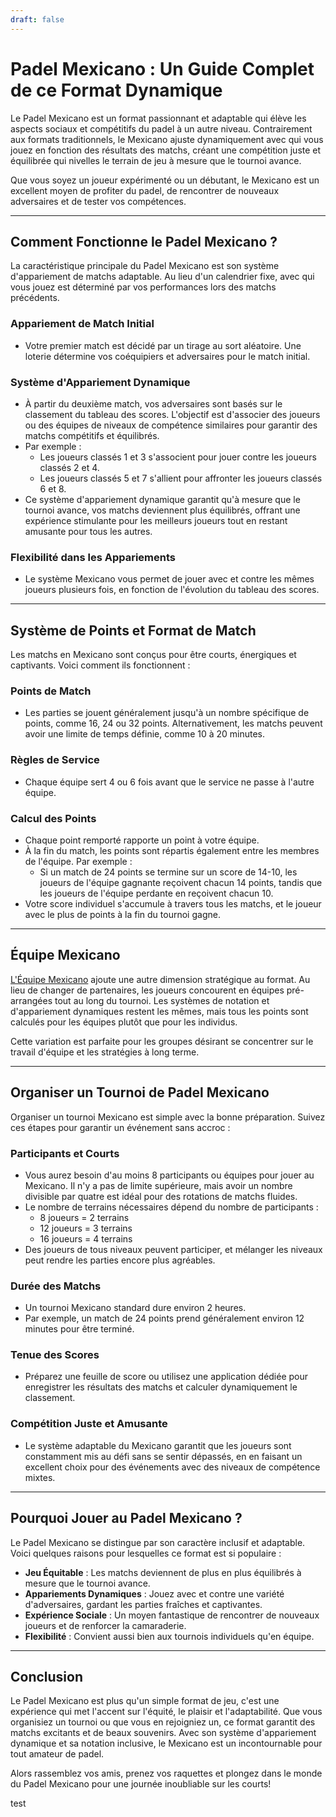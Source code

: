 ```yaml
---
draft: false
---
```


# Padel Mexicano : Un Guide Complet de ce Format Dynamique

Le Padel Mexicano est un format passionnant et adaptable qui élève les aspects sociaux et compétitifs du padel à un autre niveau. Contrairement aux formats traditionnels, le Mexicano ajuste dynamiquement avec qui vous jouez en fonction des résultats des matchs, créant une compétition juste et équilibrée qui nivelles le terrain de jeu à mesure que le tournoi avance.

Que vous soyez un joueur expérimenté ou un débutant, le Mexicano est un excellent moyen de profiter du padel, de rencontrer de nouveaux adversaires et de tester vos compétences.

---

## **Comment Fonctionne le Padel Mexicano ?**

La caractéristique principale du Padel Mexicano est son système d'appariement de matchs adaptable. Au lieu d'un calendrier fixe, avec qui vous jouez est déterminé par vos performances lors des matchs précédents.

### **Appariement de Match Initial**
- Votre premier match est décidé par un tirage au sort aléatoire. Une loterie détermine vos coéquipiers et adversaires pour le match initial.

### **Système d'Appariement Dynamique**
- À partir du deuxième match, vos adversaires sont basés sur le classement du tableau des scores. L'objectif est d'associer des joueurs ou des équipes de niveaux de compétence similaires pour garantir des matchs compétitifs et équilibrés.
- Par exemple :
  - Les joueurs classés 1 et 3 s'associent pour jouer contre les joueurs classés 2 et 4.
  - Les joueurs classés 5 et 7 s'allient pour affronter les joueurs classés 6 et 8.
- Ce système d'appariement dynamique garantit qu'à mesure que le tournoi avance, vos matchs deviennent plus équilibrés, offrant une expérience stimulante pour les meilleurs joueurs tout en restant amusante pour tous les autres.

### **Flexibilité dans les Appariements**
- Le système Mexicano vous permet de jouer avec et contre les mêmes joueurs plusieurs fois, en fonction de l'évolution du tableau des scores.

---

## **Système de Points et Format de Match**

Les matchs en Mexicano sont conçus pour être courts, énergiques et captivants. Voici comment ils fonctionnent :

### **Points de Match**
- Les parties se jouent généralement jusqu'à un nombre spécifique de points, comme 16, 24 ou 32 points. Alternativement, les matchs peuvent avoir une limite de temps définie, comme 10 à 20 minutes.

### **Règles de Service**
- Chaque équipe sert 4 ou 6 fois avant que le service ne passe à l'autre équipe.

### **Calcul des Points**
- Chaque point remporté rapporte un point à votre équipe.
- À la fin du match, les points sont répartis également entre les membres de l'équipe. Par exemple :
  - Si un match de 24 points se termine sur un score de 14-10, les joueurs de l'équipe gagnante reçoivent chacun 14 points, tandis que les joueurs de l'équipe perdante en reçoivent chacun 10.
- Votre score individuel s'accumule à travers tous les matchs, et le joueur avec le plus de points à la fin du tournoi gagne.

---

## **Équipe Mexicano**

[L'Équipe Mexicano](/fr/team-mexicano) ajoute une autre dimension stratégique au format. Au lieu de changer de partenaires, les joueurs concourent en équipes pré-arrangées tout au long du tournoi. Les systèmes de notation et d'appariement dynamiques restent les mêmes, mais tous les points sont calculés pour les équipes plutôt que pour les individus.

Cette variation est parfaite pour les groupes désirant se concentrer sur le travail d'équipe et les stratégies à long terme.

---

## **Organiser un Tournoi de Padel Mexicano**

Organiser un tournoi Mexicano est simple avec la bonne préparation. Suivez ces étapes pour garantir un événement sans accroc :

### **Participants et Courts**
- Vous aurez besoin d'au moins 8 participants ou équipes pour jouer au Mexicano. Il n'y a pas de limite supérieure, mais avoir un nombre divisible par quatre est idéal pour des rotations de matchs fluides.
- Le nombre de terrains nécessaires dépend du nombre de participants :
  - 8 joueurs = 2 terrains
  - 12 joueurs = 3 terrains
  - 16 joueurs = 4 terrains
- Des joueurs de tous niveaux peuvent participer, et mélanger les niveaux peut rendre les parties encore plus agréables.

### **Durée des Matchs**
- Un tournoi Mexicano standard dure environ 2 heures.
- Par exemple, un match de 24 points prend généralement environ 12 minutes pour être terminé.

### **Tenue des Scores**
- Préparez une feuille de score ou utilisez une application dédiée pour enregistrer les résultats des matchs et calculer dynamiquement le classement.

### **Compétition Juste et Amusante**
- Le système adaptable du Mexicano garantit que les joueurs sont constamment mis au défi sans se sentir dépassés, en en faisant un excellent choix pour des événements avec des niveaux de compétence mixtes.

---

## **Pourquoi Jouer au Padel Mexicano ?**

Le Padel Mexicano se distingue par son caractère inclusif et adaptable. Voici quelques raisons pour lesquelles ce format est si populaire :
- **Jeu Équitable** : Les matchs deviennent de plus en plus équilibrés à mesure que le tournoi avance.
- **Appariements Dynamiques** : Jouez avec et contre une variété d'adversaires, gardant les parties fraîches et captivantes.
- **Expérience Sociale** : Un moyen fantastique de rencontrer de nouveaux joueurs et de renforcer la camaraderie.
- **Flexibilité** : Convient aussi bien aux tournois individuels qu'en équipe.

---

## **Conclusion**

Le Padel Mexicano est plus qu'un simple format de jeu, c'est une expérience qui met l'accent sur l'équité, le plaisir et l'adaptabilité. Que vous organisiez un tournoi ou que vous en rejoigniez un, ce format garantit des matchs excitants et de beaux souvenirs. Avec son système d'appariement dynamique et sa notation inclusive, le Mexicano est un incontournable pour tout amateur de padel.

Alors rassemblez vos amis, prenez vos raquettes et plongez dans le monde du Padel Mexicano pour une journée inoubliable sur les courts!

test